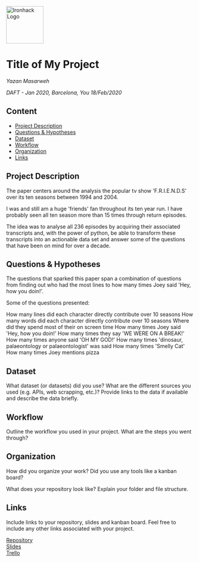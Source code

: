 <img src="https://bit.ly/2VnXWr2" alt="Ironhack Logo" width="100"/>

# Title of My Project
*Yazan Masarweh*

*DAFT - Jan 2020, Barcelona, You 18/Feb/2020*

## Content
- [Project Description](#project-description)
- [Questions & Hypotheses](#questions-hypotheses)
- [Dataset](#dataset)
- [Workflow](#workflow)
- [Organization](#organization)
- [Links](#links)

## Project Description
The paper centers around the analysis the popular tv show 'F.R.I.E.N.D.S' over its ten seasons between 1994 and 2004.

I was and still am a huge 'friends' fan throughout its ten year run. I have probably seen all ten season more than 15 times through return episodes.

The idea was to analyse all 236 episodes by acquiring their associated transcripts and, with the power of python, be able to transform these transcripts into an actionable data set and answer some of the questions that have been on mind for over a decade.

## Questions & Hypotheses
The questions that sparked this paper span a combination of questions from finding out who had the most lines to how many times Joey said 'Hey, how you doin!'.

Some of the questions presented:

How many lines did each character directly contribute over 10 seasons
How many words did each character directly contribute over 10 seasons
Where did they spend most of their on screen time
How many times Joey said 'Hey, how you doin!'
How many times they say 'WE WERE ON A BREAK!'
How many times anyone said 'OH MY GOD!'
How many times 'dinosaur, palaeontology or palaeontologist' was said
How many times 'Smelly Cat'
How many times Joey mentions pizza

## Dataset
What dataset (or datasets) did you use? What are the different sources you used (e.g. APIs, web scrapping, etc.)? Provide links to the data if available and describe the data briefly.

## Workflow
Outline the workflow you used in your project. What are the steps you went through?

## Organization
How did you organize your work? Did you use any tools like a kanban board?

What does your repository look like? Explain your folder and file structure.

## Links
Include links to your repository, slides and kanban board. Feel free to include any other links associated with your project.

[Repository](https://github.com/)  
[Slides](https://slides.com/)  
[Trello](https://trello.com/en)  
